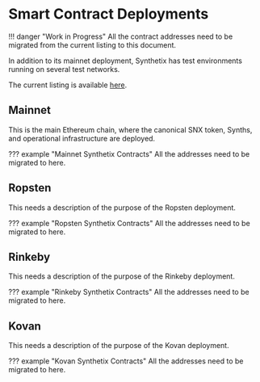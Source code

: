 
# Smart Contract Deployments

!!! danger "Work in Progress"
    All the contract addresses need to be migrated from the current listing to this document.

In addition to its mainnet deployment, Synthetix has test environments running on several test networks.

The current listing is available [here](https://developer.synthetix.io/api/docs/deployed-contracts.html).

<section-sep />

## Mainnet

This is the main Ethereum chain, where the canonical SNX token, Synths, and operational infrastructure are deployed.

??? example "Mainnet Synthetix Contracts"
    All the addresses need to be migrated to here.

<section-sep />

## Ropsten

This needs a description of the purpose of the Ropsten deployment.

??? example "Ropsten Synthetix Contracts"
    All the addresses need to be migrated to here.

<section-sep />

## Rinkeby

This needs a description of the purpose of the Rinkeby deployment.

??? example "Rinkeby Synthetix Contracts"
    All the addresses need to be migrated to here.

<section-sep />

## Kovan

This needs a description of the purpose of the Kovan deployment.

??? example "Kovan Synthetix Contracts"
    All the addresses need to be migrated to here.

<section-sep />
